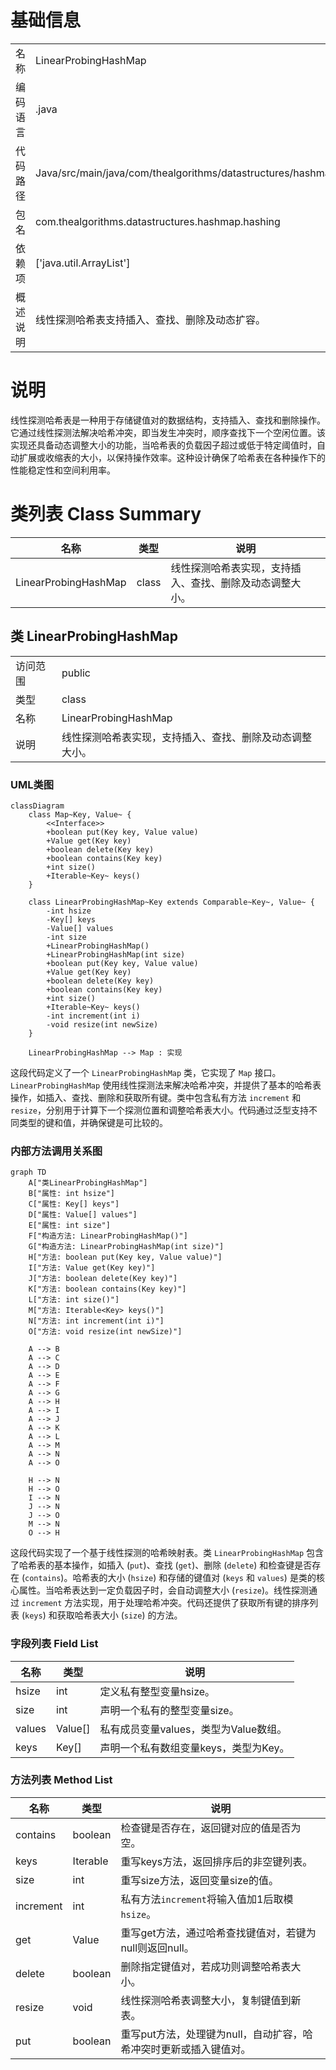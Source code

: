 # 基础信息

|      |      |
|------|------|
| 名称 | LinearProbingHashMap |
| 编码语言 | .java |
| 代码路径 | Java/src/main/java/com/thealgorithms/datastructures/hashmap/hashing/LinearProbingHashMap.java |
| 包名 | com.thealgorithms.datastructures.hashmap.hashing |
| 依赖项 | ['java.util.ArrayList'] |
| 概述说明 | 线性探测哈希表支持插入、查找、删除及动态扩容。 |

# 说明

线性探测哈希表是一种用于存储键值对的数据结构，支持插入、查找和删除操作。它通过线性探测法解决哈希冲突，即当发生冲突时，顺序查找下一个空闲位置。该实现还具备动态调整大小的功能，当哈希表的负载因子超过或低于特定阈值时，自动扩展或收缩表的大小，以保持操作效率。这种设计确保了哈希表在各种操作下的性能稳定性和空间利用率。

# 类列表 Class Summary

| 名称   | 类型  | 说明 |
|-------|------|-------------|
| LinearProbingHashMap | class | 线性探测哈希表实现，支持插入、查找、删除及动态调整大小。 |



## 类 LinearProbingHashMap

|      |      |
|------|------|
| 访问范围 | public |
| 类型 | class |
| 名称 | LinearProbingHashMap |
| 说明 | 线性探测哈希表实现，支持插入、查找、删除及动态调整大小。 |


### UML类图

```mermaid
classDiagram
    class Map~Key, Value~ {
        <<Interface>>
        +boolean put(Key key, Value value)
        +Value get(Key key)
        +boolean delete(Key key)
        +boolean contains(Key key)
        +int size()
        +Iterable~Key~ keys()
    }

    class LinearProbingHashMap~Key extends Comparable~Key~, Value~ {
        -int hsize
        -Key[] keys
        -Value[] values
        -int size
        +LinearProbingHashMap()
        +LinearProbingHashMap(int size)
        +boolean put(Key key, Value value)
        +Value get(Key key)
        +boolean delete(Key key)
        +boolean contains(Key key)
        +int size()
        +Iterable~Key~ keys()
        -int increment(int i)
        -void resize(int newSize)
    }

    LinearProbingHashMap --> Map : 实现
```

这段代码定义了一个 `LinearProbingHashMap` 类，它实现了 `Map` 接口。`LinearProbingHashMap` 使用线性探测法来解决哈希冲突，并提供了基本的哈希表操作，如插入、查找、删除和获取所有键。类中包含私有方法 `increment` 和 `resize`，分别用于计算下一个探测位置和调整哈希表大小。代码通过泛型支持不同类型的键和值，并确保键是可比较的。


### 内部方法调用关系图

```mermaid
graph TD
    A["类LinearProbingHashMap"]
    B["属性: int hsize"]
    C["属性: Key[] keys"]
    D["属性: Value[] values"]
    E["属性: int size"]
    F["构造方法: LinearProbingHashMap()"]
    G["构造方法: LinearProbingHashMap(int size)"]
    H["方法: boolean put(Key key, Value value)"]
    I["方法: Value get(Key key)"]
    J["方法: boolean delete(Key key)"]
    K["方法: boolean contains(Key key)"]
    L["方法: int size()"]
    M["方法: Iterable<Key> keys()"]
    N["方法: int increment(int i)"]
    O["方法: void resize(int newSize)"]

    A --> B
    A --> C
    A --> D
    A --> E
    A --> F
    A --> G
    A --> H
    A --> I
    A --> J
    A --> K
    A --> L
    A --> M
    A --> N
    A --> O

    H --> N
    H --> O
    I --> N
    J --> N
    J --> O
    M --> N
    O --> H
```

这段代码实现了一个基于线性探测的哈希映射表。类 `LinearProbingHashMap` 包含了哈希表的基本操作，如插入 (`put`)、查找 (`get`)、删除 (`delete`) 和检查键是否存在 (`contains`)。哈希表的大小 (`hsize`) 和存储的键值对 (`keys` 和 `values`) 是类的核心属性。当哈希表达到一定负载因子时，会自动调整大小 (`resize`)。线性探测通过 `increment` 方法实现，用于处理哈希冲突。代码还提供了获取所有键的排序列表 (`keys`) 和获取哈希表大小 (`size`) 的方法。

### 字段列表 Field List

| 名称  | 类型  | 说明 |
|-------|-------|------|
| hsize | int | 定义私有整型变量hsize。 |
| size | int | 声明一个私有的整型变量size。 |
| values | Value[] | 私有成员变量values，类型为Value数组。 |
| keys | Key[] | 声明一个私有数组变量keys，类型为Key。 |

### 方法列表 Method List

| 名称  | 类型  | 说明 |
|-------|-------|------|
| contains | boolean | 检查键是否存在，返回键对应的值是否为空。 |
| keys | Iterable<Key> | 重写keys方法，返回排序后的非空键列表。 |
| size | int | 重写size方法，返回变量size的值。 |
| increment | int | 私有方法`increment`将输入值加1后取模`hsize`。 |
| get | Value | 重写get方法，通过哈希查找键值对，若键为null则返回null。 |
| delete | boolean | 删除指定键值对，若成功则调整哈希表大小。 |
| resize | void | 线性探测哈希表调整大小，复制键值到新表。 |
| put | boolean | 重写put方法，处理键为null，自动扩容，哈希冲突时更新或插入键值对。 |




